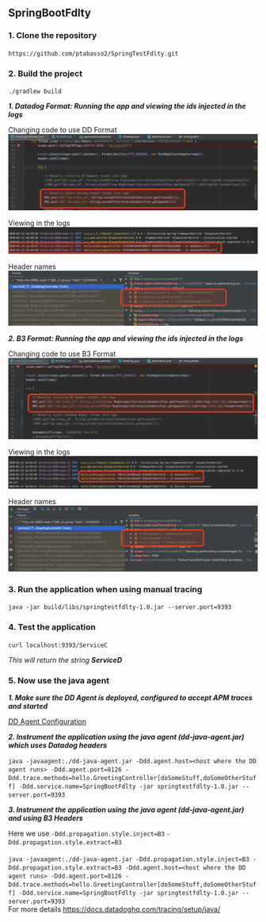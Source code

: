 ## SpringBootFdlty

### 1. Clone the repository
`https://github.com/ptabasso2/SpringTestFdlty.git`

### 2. Build the project
`./gradlew build`

***1. Datadog Format: Running the app and viewing the ids injected in the logs***

Changing code to use DD Format<br>
![dadadog format headers](img/Datadog_format_headers.png)

Viewing in the logs<br>
![datadog headers in logs](img/Datadog_Format_2.png)

Header names<br>
![Header details](img/Datadog_headers_example.png)

***2. B3 Format: Running the app and viewing the ids injected in the logs***

Changing code to use B3 Format<br>
![B3 format headers](img/B3_Header_format.png)

Viewing in the logs<br>
![B3 headers in logs](img/B3_Header_Format_2.png)

Header names<br>
![Header details](img/B3_Header_Format_ex.png)


### 3. Run the application when using manual tracing
`java -jar build/libs/springtestfdlty-1.0.jar --server.port=9393`


### 4. Test the application
`curl localhost:9393/ServiceC`

*This will return the string **ServiceD***


### 5. Now use the java agent

***1. Make sure the DD Agent is deployed, configured to accept APM traces and started***

[DD Agent Configuration](https://docs.datadoghq.com/tracing/send_traces/)

***2. Instrument the application using the java agent (dd-java-agent.jar) which uses Datadog headers***

`java -javaagent:./dd-java-agent.jar -Ddd.agent.host=<host where the DD agent runs> -Ddd.agent.port=8126 -Ddd.trace.methods=hello.GreetingController[doSomeStuff,doSomeOtherStuff] -Ddd.service.name=SpringBootFdlty -jar springtestfdlty-1.0.jar --server.port=9393`

***3. Instrument the application using the java agent (dd-java-agent.jar) and using B3 Headers***

Here we use  `-Ddd.propagation.style.inject=B3` `-Ddd.propagation.style.extract=B3` <br><br>
`java -javaagent:./dd-java-agent.jar -Ddd.propagation.style.inject=B3 -Ddd.propagation.style.extract=B3 -Ddd.agent.host=<host where the DD agent runs> -Ddd.agent.port=8126 -Ddd.trace.methods=hello.GreetingController[doSomeStuff,doSomeOtherStuff] -Ddd.service.name=SpringBootFdlty -jar springtestfdlty-1.0.jar --server.port=9393`  
For more details https://docs.datadoghq.com/tracing/setup/java/


